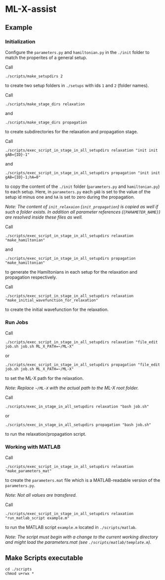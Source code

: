 # ML-X-assist

## Example
### Initialization
Configure the `parameters.py` and `hamiltonian.py` in the `./init` folder to match the properites of a general setup.

Call 
```
./scripts/make_setupdirs 2
```
to create two setup folders in `./setups` with ids `1` and `2` (folder names).


Call 
```
./scripts/make_stage_dirs relaxation
```
and
```
./scripts/make_stage_dirs propagation
```
to create subdirectories for the relaxation and propagation stage.

Call 
```
./scripts/exec_script_in_stage_in_all_setupdirs relaxation "init init gAB={ID}-1"
```
and
```
./scripts/exec_script_in_stage_in_all_setupdirs propagation "init init gAB={ID}-1;hA=0"
```
to copy the content of the `./init` folder (`parameters.py` and `hamiltonian.py`) to each setup. Here, in `parameters.py` each `gAB` is set to the value of the setup id minus one and `hA` is set to zero during the propagation.

_Note: The content of `init_relaxaion` (`init_propagation`) is copied as well if such a folder exists. In addition all parameter references (`{PARAMETER_NAME}`) are resolved inside these files as well._

Call 
```
./scripts/exec_script_in_stage_in_all_setupdirs relaxation "make_hamiltonian"
```
and
```
./scripts/exec_script_in_stage_in_all_setupdirs propagation "make_hamiltonian"
```
to generate the Hamiltonians in each setup for the relaxation and propagation respectively.


Call 
```
./scripts/exec_script_in_stage_in_all_setupdirs relaxation "make_initial_wavefunction_for_relaxation"
```
to create the initial wavefunction for the relaxation.

### Run Jobs
Call 
```
./scripts/exec_script_in_stage_in_all_setupdirs relaxation "file_edit job.sh job.sh ML_X_PATH=~/ML-X"
```
or
```
./scripts/exec_script_in_stage_in_all_setupdirs propagation "file_edit job.sh job.sh ML_X_PATH=~/ML-X"
```
to set the ML-X path for the relaxation.

_Note: Replace `~/ML-X` with the actual path to the ML-X root folder._

Call 
```
./scripts/exec_in_stage_in_all_setupdirs relaxation "bash job.sh"
```
or 
```
./scripts/exec_in_stage_in_all_setupdirs propagation "bash job.sh"
```
to run the relaxation/propagation script.


### Working with MATLAB
Call 
```
./scripts/exec_script_in_stage_in_all_setupdirs relaxation "make_parameters_mat"
```
to create the `parameters.mat` file which is a MATLAB-readable version of the `parameters.py`.

_Note: Not all values are transfered._

Call 
```
./scripts/exec_script_in_stage_in_all_setupdirs relaxation "run_matlab_script example.m"
```
to run the MATLAB script `example.m` located in `./scripts/matlab`.

_Note: The script must begin with a change to the current working directory and might load the parameters.mat (see `./scripts/matlab/template.m`)._

## Make Scripts executable
```
cd ./scripts
chmod u+rwx *
```
